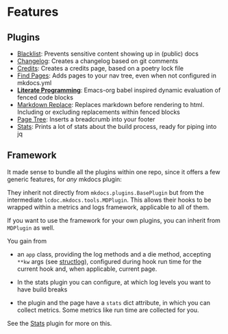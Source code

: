 # Features
## Plugins
- [Blacklist](blacklist/): Prevents sensitive content showing up in (public) docs
- [Changelog](changelog/): Creates a changelog based on git comments
- [Credits](credits/): Creates a credits page, based on a poetry lock file
- [Find Pages](find-pages/): Adds pages to your nav tree, even when not configured in mkdocs.yml
- **[Literate Programming](lp/)**: Emacs-org babel inspired dynamic evaluation of fenced code blocks
- [Markdown Replace](md-replace/): Replaces markdown before rendering to html. Including or
  excluding replacements within fenced blocks
- [Page Tree](page-tree/): Inserts a breadcrumb into your footer
- [Stats](stats/): Prints a lot of stats about the build process, ready for piping into jq

## Framework

It made sense to bundle all the plugins within one repo, since it offers a few generic features, for
*any* mkdocs plugin:

They inherit not directly from `mkdocs.plugins.BasePlugin` but from the intermediate
`lcdoc.mkdocs.tools.MDPlugin`. This allows their hooks to be wrapped within a metrics and logs
framework, applicable to all of them.


If you want to use the framework for your own plugins, you can inherit from `MDPlugin` as well.

You gain from

- an `app` class, providing the log methods and a die method, accepting `**kw` args (see
  [structlog](https://www.structlog.org/en/stable/)), configured during hook run time for the current hook and, when
  applicable, current page.

- In the stats plugin you can configure, at which log levels you want to have build breaks

- the plugin and the page have a `stats` dict attribute, in which you can collect metrics. Some
  metrics like run time are collected for you.


See the [Stats](stats/) plugin for more on this.






